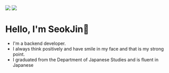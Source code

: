 
<div align="left">
<!-- Portfolio --><img src="http://img.shields.io/badge/-Portfolio-FF6550?style=flat-square&logo=AffinityPublisher&logoColor=ffffff"/>
<!-- Blog --><img src="http://img.shields.io/badge/-Blog-00c73c?style=flat-square&logo=Leaflet&logoColor=ffffff"/>
</div>

# Hello, I'm SeokJin👋
   * I'm a backend developer.
   * I always think positively and have smile in my face and that is my strong point.
   * I graduated from the Department of Japanese Studies and is fluent in Japanese

